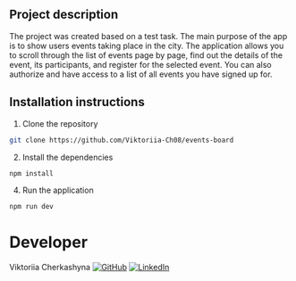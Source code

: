 ## Project description

The project was created based on a test task. The main purpose of the app is to
show users events taking place in the city. The application allows you to scroll
through the list of events page by page, find out the details of the event, its
participants, and register for the selected event. You can also authorize and
have access to a list of all events you have signed up for.

## Installation instructions

1. Clone the repository

```bash
git clone https://github.com/Viktoriia-Ch08/events-board
```

2. Install the dependencies

```bash
npm install
```

4. Run the application

```bash
npm run dev

```

# Developer

Viktoriia Cherkashyna
[![GitHub](https://www.vectorlogo.zone/logos/github/github-icon.svg)](https://github.com/Viktoriia-Ch08)
[![LinkedIn](https://www.vectorlogo.zone/logos/linkedin/linkedin-icon.svg)](https://www.linkedin.com/in/viktoriia-cherkashyna/)

```

```

